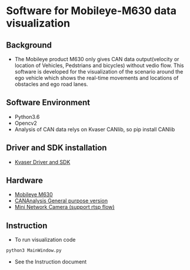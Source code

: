 # Software for Mobileye-M630 data visualization
## Background
* The Mobileye product M630 only gives CAN data output(velocity or location of Vehicles, Pedstrians and bicycles) without vedio flow. This software is developed for the visualization of the scenario around the ego vehicle which shows the real-time movements and locations of obstacles and ego road lanes.
## Software Environment
* Python3.6
* Opencv2
* Analysis of CAN data relys on Kvaser CANlib, so pip install CANlib

## Driver and SDK installation
* [Kvaser Driver and SDK](https://www.kvaser.com/download/)
## Hardware
* [Mobileye M630](https://www.mobileye.com/uk/fleets/products/mobileye-6-collision-avoidance-system/)
* [CANAnalysis General purpose version](https://item.taobao.com/item.htm?spm=2013.1.0.0.3TumXg&id=546938109612)
* [Mini Network Camera (support rtsp flow)](https://item.taobao.com/item.htm?spm=2013.1.20141001.1.7c7a6bc6B4TIPR&id=571908840452&scm=1007.12144.95220.42296_0_0&pvid=ad142953-195d-4816-beef-28da366dc6e2&utparam=%7B"x_hestia_source"%3A"42296"%2C"x_object_type"%3A"item"%2C"x_mt"%3A0%2C"x_src"%3A"42296"%2C"x_pos"%3A1%2C"x_pvid"%3A"ad142953-195d-4816-beef-28da366dc6e2"%2C"x_object_id"%3A571908840452%7D)
## Instruction
* To run visualization code
```python
python3 MainWindow.py
```

* See the Instruction document
